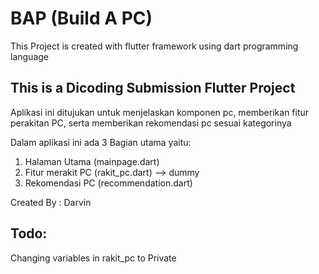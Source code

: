 # BAP (Build A PC)
This Project is created with flutter framework using dart programming language

## This is a Dicoding Submission Flutter Project

Aplikasi ini ditujukan untuk menjelaskan komponen pc, memberikan fitur perakitan PC, serta memberikan rekomendasi pc sesuai kategorinya

Dalam aplikasi ini ada 3 Bagian utama yaitu:
1. Halaman Utama (mainpage.dart)
2. Fitur merakit PC (rakit_pc.dart) --> dummy
3. Rekomendasi PC (recommendation.dart)

Created By : Darvin

## Todo:
Changing variables in rakit_pc to Private
